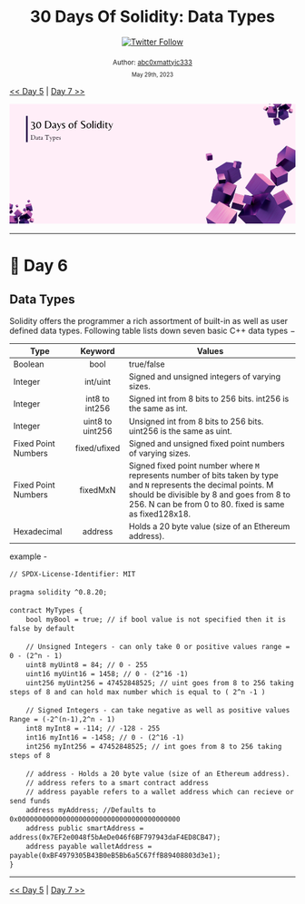 <div align="center">
  <h1> 30 Days Of Solidity: Data Types</h1>
  <a class="header-badge" target="_blank" href="https://twitter.com/abc0xmattyic333">
  <img alt="Twitter Follow" src="https://img.shields.io/twitter/follow/abc0xmattyic333?style=social">
  </a>

<sub>Author:
<a href="https://github.com/abc0xmattyic333" target="_blank">abc0xmattyic333</a><br>
<small> May 29th, 2023</small>
</sub>

</div>

[<< Day 5](../Day%2005%20-%20Operators/readme.md) | [Day 7 >>](../Day%2007%20-%20Functions/readme.md)

![Day 6](./cover.png)

---

# 📔 Day 6

## Data Types

Solidity offers the programmer a rich assortment of built-in as well as user defined data types. Following table lists down seven basic C++ data types −

| Type                |     Keyword      | Values                                                                                                                                                                                                                     |
| ------------------- | :--------------: | -------------------------------------------------------------------------------------------------------------------------------------------------------------------------------------------------------------------------- |
| Boolean             |       bool       | true/false                                                                                                                                                                                                                 |
| Integer             |     int/uint     | Signed and unsigned integers of varying sizes.                                                                                                                                                                             |
| Integer             |  int8 to int256  | Signed int from 8 bits to 256 bits. int256 is the same as int.                                                                                                                                                             |
| Integer             | uint8 to uint256 | Unsigned int from 8 bits to 256 bits. uint256 is the same as uint.                                                                                                                                                         |
| Fixed Point Numbers |   fixed/ufixed   | Signed and unsigned fixed point numbers of varying sizes.                                                                                                                                                                  |
| Fixed Point Numbers |     fixedMxN     | Signed fixed point number where `M` represents number of bits taken by type and `N` represents the decimal points. M should be divisible by 8 and goes from 8 to 256. N can be from 0 to 80. fixed is same as fixed128x18. |
| Hexadecimal         |     address      | Holds a 20 byte value (size of an Ethereum address).                                                                                                                                                                       |

example -

```solidity
// SPDX-License-Identifier: MIT

pragma solidity ^0.8.20;

contract MyTypes {
    bool myBool = true; // if bool value is not specified then it is false by default

    // Unsigned Integers - can only take 0 or positive values range =  0 - (2^n - 1)
    uint8 myUint8 = 84; // 0 - 255
    uint16 myUint16 = 1458; // 0 - (2^16 -1)
    uint256 myUint256 = 47452848525; // uint goes from 8 to 256 taking steps of 8 and can hold max number which is equal to ( 2^n -1 )

    // Signed Integers - can take negative as well as positive values Range = (-2^(n-1),2^n - 1)
    int8 myInt8 = -114; // -128 - 255
    int16 myInt16 = -1458; // 0 - (2^16 -1)
    int256 myInt256 = 47452848525; // int goes from 8 to 256 taking steps of 8

    // address - Holds a 20 byte value (size of an Ethereum address).
    // address refers to a smart contract address
    // address payable refers to a wallet address which can recieve or send funds
    address myAddress; //Defaults to 0x0000000000000000000000000000000000000000
    address public smartAddress = address(0x7EF2e0048f5bAeDe046f6BF797943daF4ED8CB47);
    address payable walletAddress = payable(0xBF4979305B43B0eB5Bb6a5C67ffB89408803d3e1);
}
```

---

[<< Day 5](../Day%2005%20-%20Operators/readme.md) | [Day 7 >>](../Day%2007%20-%20Functions/readme.md)
